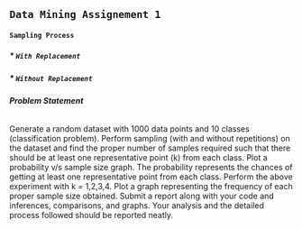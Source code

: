 ## `Data Mining Assignement 1`
#### `Sampling Process`
##### * `With Replacement`
##### * `Without Replacement`

###### **Problem Statement**

Generate a random dataset with 1000 data points and 10 classes (classification
problem). Perform sampling (with and without repetitions) on the dataset and find
the proper number of samples required such that there should be at least one
representative point (k) from each class.
Plot a probability v/s sample size graph. The probability represents the chances of
getting at least one representative point from each class.
Perform the above experiment with k = 1,2,3,4.
Plot a graph representing the frequency of each proper sample size obtained.
Submit a report along with your code and inferences, comparisons, and graphs.
Your analysis and the detailed process followed should be reported neatly.


